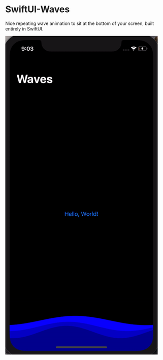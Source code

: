 # SwiftUI-Waves

Nice repeating wave animation to sit at the bottom of your screen, built entirely in SwiftUI.

![Screen capture](ezgif.com-resize.gif)
